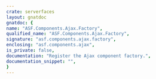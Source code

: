 ```yaml
---
crate: serverfaces
layout: gnatdoc
gnatdoc: {
name: "ASF.Components.Ajax.Factory",
qualified_name: "ASF.Components.Ajax.Factory",
signature: "asf.components.ajax.factory",
enclosing: "asf.components.ajax",
is_private: false,
documentation: "Register the Ajax component factory.",
documentation_snippet: "",
}
---
```

